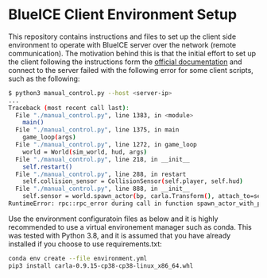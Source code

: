 # BlueICE Client Environment Setup
This repository contains instructions and files to set up the client side environment to operate with BlueICE server over the network (remote communication). The motivation behind this is that the initial effort to set up the client following the instructions form the [official documentation](https://carla.readthedocs.io/en/0.9.15/start_quickstart/) and connect to the server failed with the following error for some client scripts, such as the following:
``` bash
$ python3 manual_control.py --host <server-ip>
...
Traceback (most recent call last):
  File "./manual_control.py", line 1383, in <module>
    main()
  File "./manual_control.py", line 1375, in main
    game_loop(args)
  File "./manual_control.py", line 1272, in game_loop
    world = World(sim_world, hud, args)
  File "./manual_control.py", line 218, in __init__
    self.restart()
  File "./manual_control.py", line 288, in restart
    self.collision_sensor = CollisionSensor(self.player, self.hud)
  File "./manual_control.py", line 888, in __init__
    self.sensor = world.spawn_actor(bp, carla.Transform(), attach_to=self._parent)
RuntimeError: rpc::rpc_error during call in function spawn_actor_with_parent
```
Use the environment configuratoin files as below and it is highly recommended to use a virtual environement manager such as conda. This was tested with Python 3.8, and it is assumed that you have already installed if you choose to use requirements.txt:

``` bash
conda env create --file environment.yml
pip3 install carla-0.9.15-cp38-cp38-linux_x86_64.whl
```

